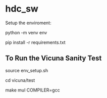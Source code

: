 # hdc_sw

Setup the enviroment:

python -m venv env

pip install -r requirements.txt


## To Run the Vicuna Sanity Test

source env_setup.sh

cd vicuna/test

make mul COMPILER=gcc

